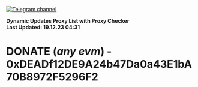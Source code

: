 [![Telegram channel](https://img.shields.io/endpoint?url=https://runkit.io/damiankrawczyk/telegram-badge/branches/master?url=https://t.me/n4z4v0d)](https://t.me/n4z4v0d) 

**Dynamic Updates Proxy List with Proxy Checker**  
**Last Updated: 19.12.23 04:31**

# DONATE (_any evm_) - 0xDEADf12DE9A24b47Da0a43E1bA70B8972F5296F2
